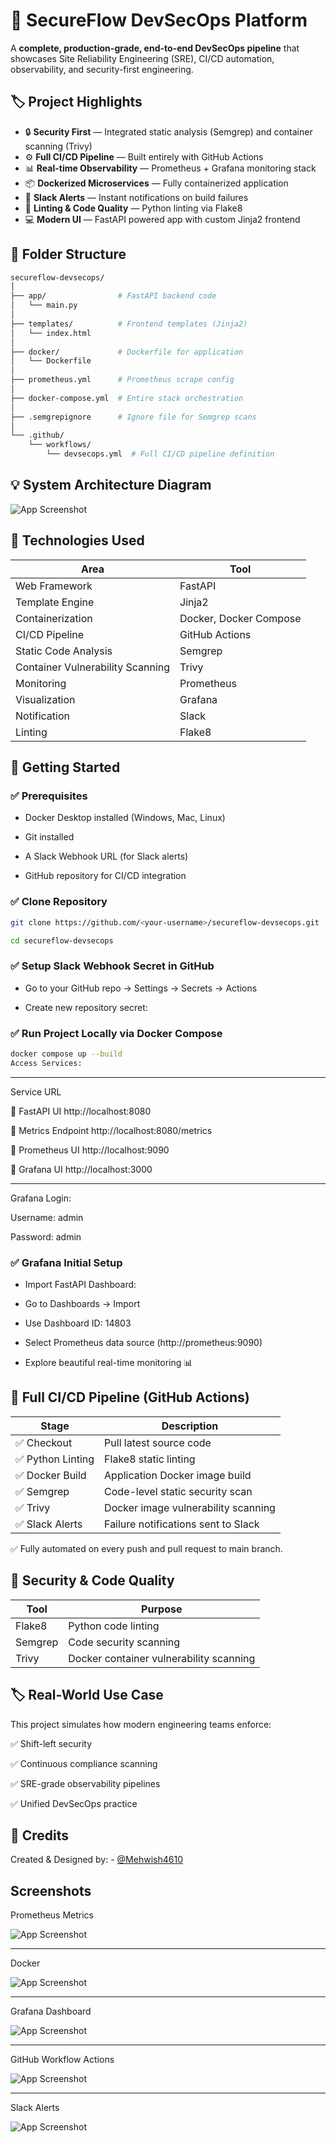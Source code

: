 # 🚀 SecureFlow DevSecOps Platform

A **complete, production-grade, end-to-end DevSecOps pipeline** that showcases Site Reliability Engineering (SRE), CI/CD automation, observability, and security-first engineering.




## 🏷 Project Highlights

- 🔒 **Security First** — Integrated static analysis (Semgrep) and container scanning (Trivy)
- ⚙️ **Full CI/CD Pipeline** — Built entirely with GitHub Actions
- 📊 **Real-time Observability** — Prometheus + Grafana monitoring stack
- 📦 **Dockerized Microservices** — Fully containerized application
- 📣 **Slack Alerts** — Instant notifications on build failures
- 🧪 **Linting & Code Quality** — Python linting via Flake8
- 💻 **Modern UI** — FastAPI powered app with custom Jinja2 frontend

## 📂 Folder Structure

```bash
secureflow-devsecops/
│
├── app/                # FastAPI backend code
│   └── main.py
│
├── templates/          # Frontend templates (Jinja2)
│   └── index.html
│
├── docker/             # Dockerfile for application
│   └── Dockerfile
│
├── prometheus.yml      # Prometheus scrape config
│
├── docker-compose.yml  # Entire stack orchestration
│
├── .semgrepignore      # Ignore file for Semgrep scans
│
└── .github/
    └── workflows/
        └── devsecops.yml  # Full CI/CD pipeline definition

```
## 💡 System Architecture Diagram


![App Screenshot](https://github.com/Mehwish4610/secureflow-devsecops/blob/main/ChatGPT%20Image%20Jun%2011%2C%202025%2C%2009_57_18%20PM.png)

## 🔧 Technologies Used



| Area                             | Tool                   |
| -------------------------------- | ---------------------- |
| Web Framework                    | FastAPI                |
| Template Engine                  | Jinja2                 |
| Containerization                 | Docker, Docker Compose |
| CI/CD Pipeline                   | GitHub Actions         |
| Static Code Analysis             | Semgrep                |
| Container Vulnerability Scanning | Trivy                  |
| Monitoring                       | Prometheus             |
| Visualization                    | Grafana                |
| Notification                     | Slack                  |
| Linting                          | Flake8                 |



## 🚀 Getting Started

### ✅ Prerequisites

- Docker Desktop installed (Windows, Mac, Linux)

- Git installed

- A Slack Webhook URL (for Slack alerts)

- GitHub repository for CI/CD integration

### ✅ Clone Repository

```bash
git clone https://github.com/<your-username>/secureflow-devsecops.git

cd secureflow-devsecops

```

### ✅ Setup Slack Webhook Secret in GitHub

- Go to your GitHub repo → Settings → Secrets → Actions

- Create new repository secret:

### ✅ Run Project Locally via Docker Compose
```bash
docker compose up --build
Access Services:
```
---

Service	URL

🔵 FastAPI UI	http://localhost:8080

🔵 Metrics Endpoint	http://localhost:8080/metrics

🔵 Prometheus UI	http://localhost:9090

🔵 Grafana UI	http://localhost:3000

---
Grafana Login:

Username: admin

Password: admin

### ✅ Grafana Initial Setup

- Import FastAPI Dashboard:

- Go to Dashboards → Import

- Use Dashboard ID: 14803

- Select Prometheus data source (http://prometheus:9090)

- Explore beautiful real-time monitoring 📊
## 🧪 Full CI/CD Pipeline (GitHub Actions)

| Stage            | Description                         |
| ---------------- | ----------------------------------- |
| ✅ Checkout       | Pull latest source code             |
| ✅ Python Linting | Flake8 static linting               |
| ✅ Docker Build   | Application Docker image build      |
| ✅ Semgrep        | Code-level static security scan     |
| ✅ Trivy          | Docker image vulnerability scanning |
| ✅ Slack Alerts   | Failure notifications sent to Slack |

✅ Fully automated on every push and pull request to main branch.


## 🔐 Security & Code Quality

| Tool    | Purpose                                 |
| ------- | --------------------------------------- |
| Flake8  | Python code linting                     |
| Semgrep | Code security scanning                  |
| Trivy   | Docker container vulnerability scanning |


## 🏷 Real-World Use Case

This project simulates how modern engineering teams enforce:

✅ Shift-left security

✅ Continuous compliance scanning

✅ SRE-grade observability pipelines

✅ Unified DevSecOps practice
## 🤝 Credits 

Created & Designed by: - [@Mehwish4610](https://github.com/Mehwish4610)

## Screenshots

Prometheus Metrics

![App Screenshot](https://github.com/Mehwish4610/secureflow-devsecops/blob/main/Screenshot%202025-06-11%20214124.png)

---
Docker

![App Screenshot](https://github.com/Mehwish4610/secureflow-devsecops/blob/main/Screenshot%202025-06-09%20170258.png)

---
Grafana Dashboard

![App Screenshot](https://github.com/Mehwish4610/secureflow-devsecops/blob/main/Screenshot%202025-06-11%20174501.png)

---
GitHub Workflow Actions

![App Screenshot](https://github.com/Mehwish4610/secureflow-devsecops/blob/main/Screenshot%202025-06-09%20164435.png)

---
Slack Alerts

![App Screenshot](https://github.com/Mehwish4610/secureflow-devsecops/blob/main/Screenshot%202025-06-09%20164150.png)

